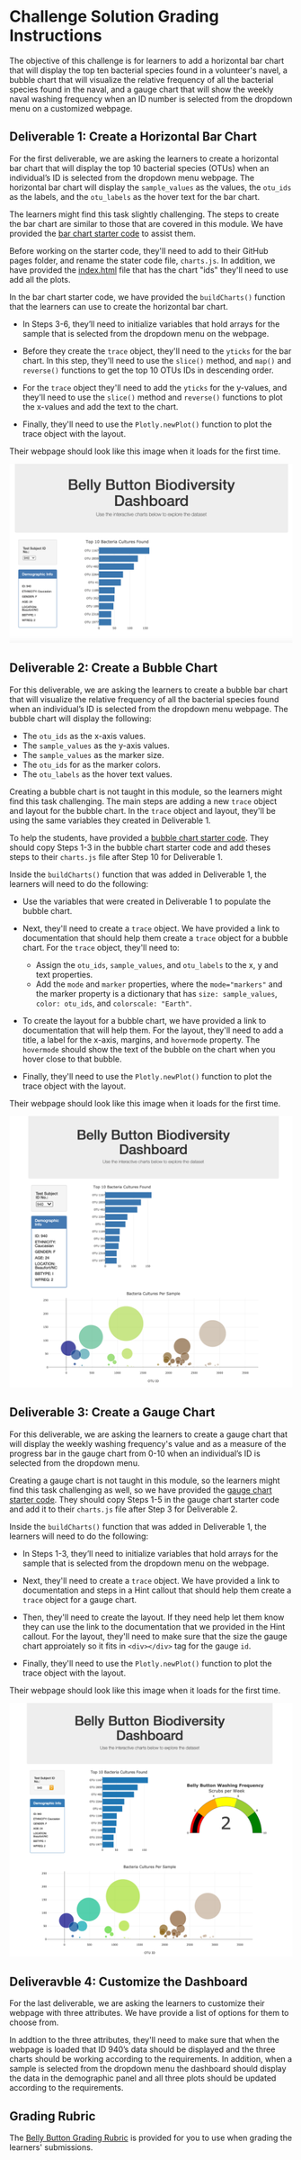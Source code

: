 # Challenge Solution Grading Instructions

The objective of this challenge is for learners to add a horizontal bar chart that will display the top ten bacterial species found in a volunteer's navel, a bubble chart that will visualize the relative frequency of all the bacterial species found in the naval, and a gauge chart that will show the weekly naval washing frequency when an ID number is selected from the dropdown menu on a customized webpage.

## Deliverable 1: Create a Horizontal Bar Chart
For the first deliverable, we are asking the learners to create a horizontal bar chart that will display the top 10 bacterial species (OTUs) when an individual’s ID is selected from the dropdown menu webpage.  The horizontal bar chart will display the `sample_values` as the values, the `otu_ids` as the labels, and the `otu_labels` as the hover text for the bar chart.  

The learners might find this task slightly challenging. The steps to create the bar chart are similar to those that are covered in this module. We have provided the [bar chart starter code](BellyButton_bar_chart_starter_code.js) to assist them.  

Before working on the starter code, they'll need to add to their GitHub pages folder, and rename the stater code file, `charts.js`. In addition, we have provided the [index.html](index.html) file that has the chart "ids" they'll need to use add all the plots.

In the bar chart starter code, we have provided the `buildCharts()` function that the learners can use to create the horizontal bar chart. 

  * In Steps 3-6, they’ll need to initialize variables that hold arrays for the sample that is selected from the dropdown menu on the webpage.
  
  * Before they create the `trace` object, they'll need to the `yticks` for the bar chart. In this step, they'll need to use the `slice()` method, and `map()` and `reverse()` functions to get the top 10 OTUs IDs in descending order.

  * For the `trace` object they'll need to add the `yticks` for the y-values, and they'll need to use the `slice()` method and `reverse()` functions to plot the x-values and add the text to the chart.

  * Finally, they'll need to use the `Plotly.newPlot()` function to plot the trace object with the layout.


Their webpage should look like this image when it loads for the first time. 

![The Belly Button dashboard with a horizontal bar chart of the top 10 bacteria cultures found.](./images/bar_chart.png)

## Deliverable 2: Create a Bubble Chart 
For this deliverable, we are asking the learners to create a bubble bar chart that will visualize the relative frequency of all the bacterial species found when an individual’s ID is selected from the dropdown menu webpage.  The bubble chart will display the following:
* The `otu_ids` as the x-axis values.
* The `sample_values` as the y-axis values. 
* The `sample_values` as the marker size.
* The `otu_ids` for as the marker colors.
* The `otu_labels` as the hover text values.

Creating a bubble chart is not taught in this module, so the learners might find this task challenging.  The main steps are adding a new `trace` object and layout for the bubble chart. In the `trace` object and layout, they'll be using the same variables they created in Deliverable 1. 

To help the students, have provided a [bubble chart starter code](BellyButton_bubble_chart_starter_code.js). They should copy Steps 1-3 in the bubble chart starter code and add theses steps to their `charts.js` file after Step 10 for Deliverable 1.

Inside the `buildCharts()` function that was added in Deliverable 1, the learners will need to do the following:

  * Use the variables that were created in Deliverable 1 to populate the bubble chart.

  * Next, they'll need to create a `trace` object. We have provided a link to documentation that should help them create a `trace` object for a bubble chart. For the `trace` object, they'll need to:
    * Assign the `otu_ids`, `sample_values`, and `otu_labels` to the x, y and text properties. 
    * Add the `mode` and `marker` properties, where the `mode="markers"` and the marker property is a dictionary that has `size: sample_values`, `color: otu_ids`, and `colorscale: "Earth"`.

  * To create the layout for a bubble chart, we have provided a link to documentation that will help them. For the layout, they'll need to add a title, a label for the x-axis, margins, and `hovermode` property. The `hovermode` should show the text of the bubble on the chart when you hover close to that bubble. 

  * Finally, they'll need to use the `Plotly.newPlot()` function to plot the trace object with the layout.

Their webpage should look like this image when it loads for the first time. 

![The Belly Button dashboard with a horizontal bar chart  of the top 10 bacteria cultures found and the bubble chart.](images/bar_bubble_charts.png)

## Deliverable 3: Create a Gauge Chart 
For this deliverable, we are asking the learners to create a gauge chart that will display the weekly washing frequency's value and as a measure of the progress bar in the gauge chart from 0-10 when an individual’s ID is selected from the dropdown menu.

Creating a gauge chart is not taught in this module, so the learners might find this task challenging as well, so we have provided the [gauge chart starter code](BellyButton_gauge_starter_code.js). They should copy Steps 1-5 in the gauge chart starter code and add it to their `charts.js` file after Step 3 for Deliverable 2.

Inside the `buildCharts()` function that was added in Deliverable 1, the learners will need to do the following:

  * In Steps 1-3, they’ll need to initialize variables that hold arrays for the sample that is selected from the dropdown menu on the webpage.

  * Next, they'll need to create a `trace` object. We have provided a link to documentation and steps in a Hint callout that should help them create a `trace` object for a gauge chart. 

  * Then, they'll need to create the layout. If they need help let them know they can use the link to the documentation that we provided in the Hint callout. For the layout, they'll need to make sure that the size the gauge chart approiately so it fits in `<div></div>` tag for the gauge `id`.

  * Finally, they'll need to use the `Plotly.newPlot()` function to plot the trace object with the layout.

Their webpage should look like this image when it loads for the first time. 

![The Completed Bell Button dashboard.](images/bar_bubble_gauge_charts.png)

## Deliveravble 4: Customize the Dashboard
For the last deliverable, we are asking the learners to customize their webpage with three attributes. We have provide a list of options for them to choose from.

In addtion to the three attributes, they'll need to make sure that when the webpage is loaded that ID 940’s data should be displayed and the three charts should be working according to the requirements. In addition, when a sample is selected from the dropdown menu the dashboard should display the data in the demographic panel and all three plots should be updated according to the requirements.

## Grading Rubric

The [Belly Button Grading Rubric](BellyButton_Grading_Rubric.pdf) is provided for you to use when grading the learners' submissions.
